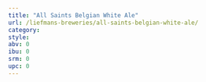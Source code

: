 ```yaml
---
title: "All Saints Belgian White Ale"
url: /liefmans-breweries/all-saints-belgian-white-ale/
category: 
style: 
abv: 0
ibu: 0
srm: 0
upc: 0
---
```


